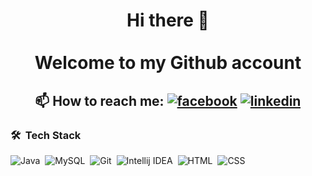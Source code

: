 <h1 align="center">Hi there 👋</br></br>Welcome to my Github account</h1>
<h2 align="center">
📫 How to reach me:
  <a href="https://www.facebook.com/profile.php?id=100001013543176"><img src="https://cdn1.iconfinder.com/data/icons/social-80/32/Social_social_facebook-32.png" alt="facebook"></a>
  <a href="https://www.linkedin.com/in/rafa%C5%82-stefa%C5%84ski/"><img src="https://cdn1.iconfinder.com/data/icons/social-80/32/Social_social_linkedin_linked_in-32.png" alt="linkedin"></a>
 
</h2>

### 🛠 &nbsp;Tech Stack

![Java](https://img.shields.io/badge/Java-007396?style=for-the-badge&logo=java&logoColor=white)&nbsp;
![MySQL](https://img.shields.io/badge/MySQL-4479A1?style=for-the-badge&logo=mysql&logoColor=white)&nbsp; 
![Git](https://img.shields.io/badge/Git-F05032?style=for-the-badge&logo=git&logoColor=white)&nbsp;
![Intellij IDEA](https://img.shields.io/badge/Intellij%20IDEA-000000?style=for-the-badge&logo=intellij-idea&logoColor=white)&nbsp; 
![HTML](https://img.shields.io/badge/HTML-E34F26?style=for-the-badge&logo=html5&logoColor=white)&nbsp;
![CSS](https://img.shields.io/badge/CSS-1572B6?style=for-the-badge&logo=css3&logoColor=white)&nbsp;


<!--
<h2 align="center">Java Developer</h2>
<p align="center">
  <a href="https://www.facebook.com/profile.php?id=100001013543176"><img src="https://cdn1.iconfinder.com/data/icons/social-80/32/Social_social_facebook-32.png" alt="facebook"></a>
  <a href="https://www.linkedin.com/in/rafa%C5%82-stefa%C5%84ski/"><img src="https://cdn1.iconfinder.com/data/icons/social-80/32/Social_social_linkedin_linked_in-32.png" alt="linkedin"></a>
  <a href="https://vpr.pl/"><img src="https://cdn1.iconfinder.com/data/icons/social-80/32/Social_social_dribbble_dribble_dribbbble-32.png" alt="blog"></a>
</p>

statystyski konta git
[![Anurag's github stats](https://github-readme-stats.vercel.app/api?username=rafal-stefanski&show_icons=true)](https://github.com/anuraghazra/github-readme-stats)
[![Top Langs](https://github-readme-stats.vercel.app/api/top-langs/?username=rafal-stefanski&layout=compact)](https://github.com/anuraghazra/github-readme-stats)

**Rafal-Stefanski/Rafal-Stefanski** is a ✨ _special_ ✨ repository because its `README.md` (this file) appears on your GitHub profile.

Here are some ideas to get you started:

- 🔭 I’m currently working on ...
- 🌱 I’m currently learning ...
- 👯 I’m looking to collaborate on ...
- 🤔 I’m looking for help with ...
- 💬 Ask me about ...
- 📫 How to reach me: ...
- 😄 Pronouns: ...
- ⚡ Fun fact: ...
-->
